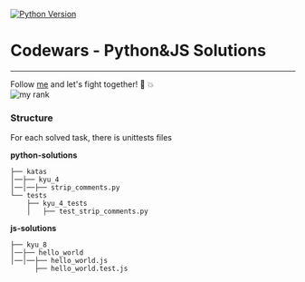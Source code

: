 [![Python Version](https://img.shields.io/badge/python-3.9-blue.svg)]()

# Codewars - Python&JS Solutions

___
Follow [me](https://www.codewars.com/users/krbtsv) and let's fight together! :facepunch: :collision:  
![my rank](https://www.codewars.com/users/krbtsv/badges/large)

### Structure

For each solved task, there is unittests files

**python-solutions**

```
├── katas
│──├── kyu_4
│──│──├── strip_comments.py
└── tests
    ├── kyu_4_tests
    │   ├── test_strip_comments.py
```  

**js-solutions**

```
├── kyu_8
│──├── hello_world
│──│──├── hello_world.js
      ├── hello_world.test.js
```

